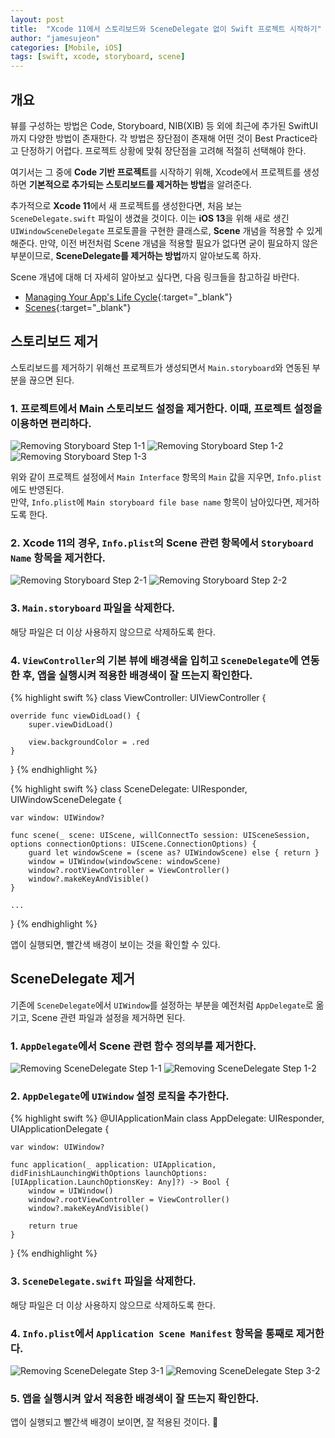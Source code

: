 ```yaml
---
layout: post
title:  "Xcode 11에서 스토리보드와 SceneDelegate 없이 Swift 프로젝트 시작하기"
author: "jamesujeon"
categories: [Mobile, iOS]
tags: [swift, xcode, storyboard, scene]
---
```


## 개요

뷰를 구성하는 방법은 Code, Storyboard, NIB(XIB) 등 외에 최근에 추가된 SwiftUI까지 다양한 방법이 존재한다.
각 방법은 장단점이 존재해 어떤 것이 Best Practice라고 단정하기 어렵다.
프로젝트 상황에 맞춰 장단점을 고려해 적절히 선택해야 한다.

여기서는 그 중에 **Code 기반 프로젝트**를 시작하기 위해, Xcode에서 프로젝트를 생성하면 **기본적으로 추가되는 스토리보드를 제거하는 방법**을 알려준다.

추가적으로 **Xcode 11**에서 새 프로젝트를 생성한다면, 처음 보는 `SceneDelegate.swift` 파일이 생겼을 것이다.
이는 **iOS 13**을 위해 새로 생긴 `UIWindowSceneDelegate` 프로토콜을 구현한 클래스로, **Scene** 개념을 적용할 수 있게 해준다.
만약, 이전 버전처럼 Scene 개념을 적용할 필요가 없다면 굳이 필요하지 않은 부분이므로, **SceneDelegate를 제거하는 방법**까지 알아보도록 하자.

Scene 개념에 대해 더 자세히 알아보고 싶다면, 다음 링크들을 참고하길 바란다.

- [Managing Your App's Life Cycle]{:target="_blank"}
- [Scenes]{:target="_blank"}

## 스토리보드 제거

스토리보드를 제거하기 위해선 프로젝트가 생성되면서 `Main.storyboard`와 연동된 부분을 끊으면 된다.

### 1. 프로젝트에서 Main 스토리보드 설정을 제거한다. 이때, 프로젝트 설정을 이용하면 편리하다.

![Removing Storyboard Step 1-1](assets/figures/removing_storyboard/1_1.png)
![Removing Storyboard Step 1-2](assets/figures/removing_storyboard/1_2.png)
![Removing Storyboard Step 1-3](assets/figures/removing_storyboard/1_3.png)

위와 같이 프로젝트 설정에서 `Main Interface` 항목의 `Main` 값을 지우면, `Info.plist`에도 반영된다.  
만약, `Info.plist`에 `Main storyboard file base name` 항목이 남아있다면, 제거하도록 한다.

### 2. Xcode 11의 경우, `Info.plist`의 Scene 관련 항목에서 `Storyboard Name` 항목을 제거한다.

![Removing Storyboard Step 2-1](assets/figures/removing_storyboard/2_1.png)
![Removing Storyboard Step 2-2](assets/figures/removing_storyboard/2_2.png)

### 3. `Main.storyboard` 파일을 삭제한다.

해당 파일은 더 이상 사용하지 않으므로 삭제하도록 한다.

### 4. `ViewController`의 기본 뷰에 배경색을 입히고 `SceneDelegate`에 연동한 후, 앱을 실행시켜 적용한 배경색이 잘 뜨는지 확인한다.

{% highlight swift %}
class ViewController: UIViewController {

    override func viewDidLoad() {
        super.viewDidLoad()

        view.backgroundColor = .red
    }
}
{% endhighlight %}

{% highlight swift %}
class SceneDelegate: UIResponder, UIWindowSceneDelegate {

    var window: UIWindow?

    func scene(_ scene: UIScene, willConnectTo session: UISceneSession, options connectionOptions: UIScene.ConnectionOptions) {
        guard let windowScene = (scene as? UIWindowScene) else { return }
        window = UIWindow(windowScene: windowScene)
        window?.rootViewController = ViewController()
        window?.makeKeyAndVisible()
    }

    ...
}
{% endhighlight %}

앱이 실행되면, 빨간색 배경이 보이는 것을 확인할 수 있다.

## SceneDelegate 제거

기존에 `SceneDelegate`에서 `UIWindow`를 설정하는 부분을 예전처럼 `AppDelegate`로 옮기고, Scene 관련 파일과 설정을 제거하면 된다.

### 1. `AppDelegate`에서 Scene 관련 함수 정의부를 제거한다.

![Removing SceneDelegate Step 1-1](assets/figures/removing_scenedelegate/1_1.png)
![Removing SceneDelegate Step 1-2](assets/figures/removing_scenedelegate/1_2.png)

### 2. `AppDelegate`에 `UIWindow` 설정 로직을 추가한다.

{% highlight swift %}
@UIApplicationMain
class AppDelegate: UIResponder, UIApplicationDelegate {

    var window: UIWindow?

    func application(_ application: UIApplication, didFinishLaunchingWithOptions launchOptions: [UIApplication.LaunchOptionsKey: Any]?) -> Bool {
        window = UIWindow()
        window?.rootViewController = ViewController()
        window?.makeKeyAndVisible()

        return true
    }
}
{% endhighlight %}

### 3. `SceneDelegate.swift` 파일을 삭제한다.

해당 파일은 더 이상 사용하지 않으므로 삭제하도록 한다.

### 4. `Info.plist`에서 `Application Scene Manifest` 항목을 통째로 제거한다.

![Removing SceneDelegate Step 3-1](assets/figures/removing_scenedelegate/3_1.png)
![Removing SceneDelegate Step 3-2](assets/figures/removing_scenedelegate/3_2.png)

### 5. 앱을 실행시켜 앞서 적용한 배경색이 잘 뜨는지 확인한다.

앱이 실행되고 빨간색 배경이 보이면, 잘 적용된 것이다. 🙂

[Managing Your App's Life Cycle]: https://developer.apple.com/documentation/uikit/app_and_environment/managing_your_app_s_life_cycle
[Scenes]: https://developer.apple.com/documentation/uikit/app_and_environment/scenes
